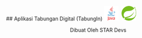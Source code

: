 <div>
## Aplikasi Tabungan Digital (TabungIn)
  <img src="https://github.com/devicons/devicon/blob/master/icons/java/java-original-wordmark.svg" title="java" alt="dart" width="40" height="40"/>&nbsp;
  <img src="https://github.com/devicons/devicon/blob/master/icons/spring/spring-original.svg" title="java" alt="dart" width="40" height="40"/>&nbsp;
</div>
<p align="center"> 
  Dibuat Oleh STAR Devs<br>
</p>
